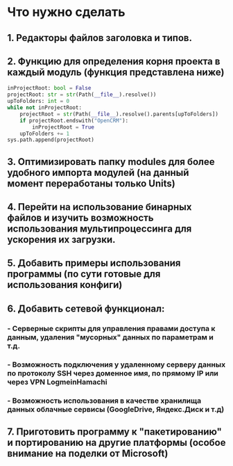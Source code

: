 # Что нужно сделать
## 1. Редакторы файлов заголовка и типов.
## 2. Функцию для определения корня проекта в каждый модуль (функция представлена ниже)
~~~python
inProjectRoot: bool = False
projectRoot: str = str(Path(__file__).resolve())
upToFolders: int = 0
while not inProjectRoot:
    projectRoot = str(Path(__file__).resolve().parents[upToFolders])
    if projectRoot.endswith("OpenCRM"):
        inProjectRoot = True
    upToFolders += 1
sys.path.append(projectRoot)
~~~
## 3. Оптимизировать папку modules для более удобного импорта модулей (на данный момент переработаны только Units)
## 4. Перейти на использование бинарных файлов и изучить возможность использования мультипроцессинга для ускорения их загрузки.
## 5. Добавить примеры использования программы (по сути готовые для использования конфиги)
## 6. Добавить сетевой функционал:
### - Серверные скрипты для управления правами доступа к данным, удаления "мусорных" данных по параметрам и т.д.
### - Возможность подключения у удаленному серверу данных по протоколу SSH через доменное имя, по прямому IP или через VPN LogmeinHamachi
### - Возможность использования в качестве хранилища данных облачные сервисы (GoogleDrive, Яндекс.Диск и т.д)
## 7. Приготовить программу к "пакетированию" и портированию на другие платформы (особое внимание на поделки от Microsoft)
